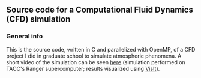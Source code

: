 ## Source code for a Computational Fluid Dynamics (CFD) simulation

### General info
This is the source code, written in C and parallelized with OpenMP, of a CFD project I did in graduate school to simulate atmospheric phenomena. A short video of the simulation can be seen [here](https://drive.google.com/file/d/0BxOC1jKVio-1bmMzSnZKRWtqYms/view?usp=sharing) (simulation performed on TACC's Ranger supercomputer; results visualized using [VisIt](https://wci.llnl.gov/simulation/computer-codes/visit/)).
